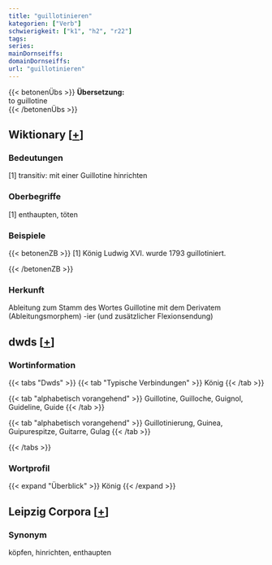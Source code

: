 ```yaml
---
title: "guillotinieren"
kategorien: ["Verb"]
schwierigkeit: ["k1", "h2", "r22"]
tags:
series:
mainDornseiffs:
domainDornseiffs:
url: "guillotinieren"
---
```


{{< betonenÜbs >}}
**Übersetzung:**  
to guillotine  
{{< /betonenÜbs >}}

## Wiktionary [[+](https://de.wiktionary.org/wiki/guillotinieren)]

### Bedeutungen
[1] transitiv: mit einer Guillotine hinrichten  

### Oberbegriffe
[1] enthaupten, töten  

### Beispiele
{{< betonenZB >}}
[1] König Ludwig XVI. wurde 1793 guillotiniert.  

{{< /betonenZB >}}
### Herkunft
Ableitung zum Stamm des Wortes Guillotine mit dem Derivatem (Ableitungsmorphem) -ier (und zusätzlicher Flexionsendung)  



## dwds [[+](https://www.dwds.de/wb/guillotinieren)]

### Wortinformation
{{< tabs "Dwds" >}}
{{< tab "Typische Verbindungen" >}}
König
{{< /tab >}}

{{< tab "alphabetisch vorangehend" >}}
Guillotine, Guilloche, Guignol, Guideline, Guide
{{< /tab >}}

{{< tab "alphabetisch vorangehend" >}}
Guillotinierung, Guinea, Guipurespitze, Guitarre, Gulag
{{< /tab >}}

{{< /tabs >}}

### Wortprofil
{{< expand "Überblick" >}} König {{< /expand >}}

## Leipzig Corpora [[+](https://corpora.uni-leipzig.de/en/res?word=guillotinieren&corpusId=deu_newscrawl-public_2018)]


### Synonym
köpfen, hinrichten, enthaupten

